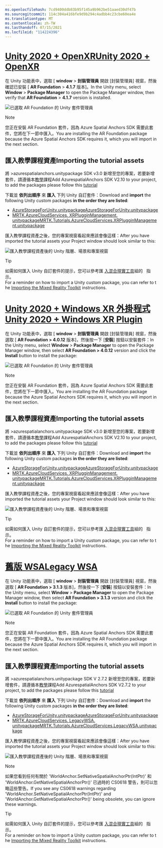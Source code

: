 ```yaml
---
ms.openlocfilehash: 7cd9400ddb83b95f145a9b962be51aaed30df47b
ms.sourcegitcommit: 114c304a416bfe9d9b294c4adbb4c23cbe60ea4e
ms.translationtype: MT
ms.contentlocale: zh-TW
ms.lasthandoff: 07/15/2021
ms.locfileid: "114224396"
---
```

# <a name="unity-2020--openxr"></a>[<span data-ttu-id="ccb52-101">Unity 2020 + OpenXR</span><span class="sxs-lookup"><span data-stu-id="ccb52-101">Unity 2020 + OpenXR</span></span>](#tab/openxr)

<span data-ttu-id="ccb52-102">在 Unity 功能表中，選取 [ **window**  >  **封裝管理員** 開啟 [封裝管理員] 視窗，然後確認已安裝 [ **AR Foundation**  >  **4.1.7** 版本]。</span><span class="sxs-lookup"><span data-stu-id="ccb52-102">In the Unity menu, select **Window** > **Package Manager** to open the Package Manager window, then verify that **AR Foundation** > **4.1.7** version is installed.</span></span>

![已選取 AR Foundation 的 Unity 套件管理員](../images/mr-learning-asa/asa-02-section3-step1-1-OpenXR.png)

> [!NOTE]
> <span data-ttu-id="ccb52-104">您正在安裝 AR Foundation 套件，因為 Azure Spatial Anchors SDK 需要此套件，您將在下一節中匯入。</span><span class="sxs-lookup"><span data-stu-id="ccb52-104">You are installing the AR Foundation package because the Azure Spatial Anchors SDK requires it, which you will import in the next section.</span></span>

## <a name="importing-the-tutorial-assets"></a><span data-ttu-id="ccb52-105">匯入教學課程資產</span><span class="sxs-lookup"><span data-stu-id="ccb52-105">Importing the tutorial assets</span></span>

<span data-ttu-id="ccb52-106">將 >azurespatialanchors.unitypackage SDK v3.0 新增至您的專案，若要新增套件，請遵循本[教學](/azure/spatial-anchors/how-tos/setup-unity-project?tabs=UPMPackage)課程</span><span class="sxs-lookup"><span data-stu-id="ccb52-106">Add AzurespatialAnchors SDK V2.10 to your project, to add the packages please follow this [tutorial](/azure/spatial-anchors/how-tos/setup-unity-project?tabs=UPMPackage)</span></span>

<span data-ttu-id="ccb52-107">下載並 **依列出順序** 來 **匯入** 下列 Unity 自訂套件：</span><span class="sxs-lookup"><span data-stu-id="ccb52-107">Download and **import** the following Unity custom packages **in the order they are listed**:</span></span>

* [<span data-ttu-id="ccb52-108">AzureStorageForUnity.unitypackage</span><span class="sxs-lookup"><span data-stu-id="ccb52-108">AzureStorageForUnity.unitypackage</span></span>](https://github.com/microsoft/MixedRealityLearning/releases/download/azure-cloud-services-v2.4.0/AzureStorageForUnity.unitypackage)
* [<span data-ttu-id="ccb52-109">MRTK.AzureCloudServices. XRPlugginManagement. unitypackage</span><span class="sxs-lookup"><span data-stu-id="ccb52-109">MRTK.Tutorials.AzureCloudServices.XRPlugginManagement.unitypackage</span></span>](https://github.com/microsoft/MixedRealityLearning/releases/download/azure-cloud-services-v2.4.0/MRTK.Tutorials.AzureCloudServices.XRPlugginManagement.unitypackage)

<span data-ttu-id="ccb52-110">匯入教學課程資產之後，您的專案視窗看起來應該會像這樣：</span><span class="sxs-lookup"><span data-stu-id="ccb52-110">After you have imported the tutorial assets your Project window should look similar to this:</span></span>

![匯入教學課程資產後的 Unity 階層、場景和專案視窗](../images/mr-learning-azure/tutorial1-section4-step1-1-OpenXR.png)

> [!TIP]
> <span data-ttu-id="ccb52-112">如需如何匯入 Unity 自訂套件的提示，您可以參考匯 [入混合現實工具](../mr-learning-base-04.md#importing-the-tutorial-assets)組的   指示。</span><span class="sxs-lookup"><span data-stu-id="ccb52-112">For a reminder on how to import a Unity custom package, you can refer to the [Importing the Mixed Reality Toolkit](../mr-learning-base-04.md#importing-the-tutorial-assets) instructions.</span></span>

# <a name="unity-2020--windows-xr-plugin"></a>[<span data-ttu-id="ccb52-113">Unity 2020 + Windows XR 外掛程式</span><span class="sxs-lookup"><span data-stu-id="ccb52-113">Unity 2020 + Windows XR Plugin</span></span>](#tab/winxr)

<span data-ttu-id="ccb52-114">在 Unity 功能表中，選取 [ **window**  >  **封裝管理員** 開啟 [封裝管理員] 視窗，然後選取 [ **AR Foundation > 4.0.12** 版本]，然後按一下 [**安裝**] 按鈕以安裝套件：</span><span class="sxs-lookup"><span data-stu-id="ccb52-114">In the Unity menu, select **Window** > **Package Manager** to open the Package Manager window, then select **AR Foundation > 4.0.12** version and click the **Install** button to install the package:</span></span>

![已選取 AR Foundation 的 Unity 套件管理員](../images/mr-learning-asa/asa-02-section3-step1-1-XRSDK.png)

> [!NOTE]
> <span data-ttu-id="ccb52-116">您正在安裝 AR Foundation 套件，因為 Azure Spatial Anchors SDK 需要此套件，您將在下一節中匯入。</span><span class="sxs-lookup"><span data-stu-id="ccb52-116">You are installing the AR Foundation package because the Azure Spatial Anchors SDK requires it, which you will import in the next section.</span></span>

## <a name="importing-the-tutorial-assets"></a><span data-ttu-id="ccb52-117">匯入教學課程資產</span><span class="sxs-lookup"><span data-stu-id="ccb52-117">Importing the tutorial assets</span></span>

<span data-ttu-id="ccb52-118">將 >azurespatialanchors.unitypackage SDK v3.0 新增至您的專案，若要新增套件，請遵循本[教學](/azure/spatial-anchors/how-tos/setup-unity-project?tabs=UPMPackage)課程</span><span class="sxs-lookup"><span data-stu-id="ccb52-118">Add AzurespatialAnchors SDK V2.10 to your project, to add the packages please follow this [tutorial](/azure/spatial-anchors/how-tos/setup-unity-project?tabs=UPMPackage)</span></span>

<span data-ttu-id="ccb52-119">下載並 **依列出順序** 來 **匯入** 下列 Unity 自訂套件：</span><span class="sxs-lookup"><span data-stu-id="ccb52-119">Download and **import** the following Unity custom packages **in the order they are listed**:</span></span>

* [<span data-ttu-id="ccb52-120">AzureStorageForUnity.unitypackage</span><span class="sxs-lookup"><span data-stu-id="ccb52-120">AzureStorageForUnity.unitypackage</span></span>](https://github.com/microsoft/MixedRealityLearning/releases/download/azure-cloud-services-v2.4.0/AzureStorageForUnity.unitypackage)
* [<span data-ttu-id="ccb52-121">MRTK.AzureCloudServices. XRPlugginManagement. unitypackage</span><span class="sxs-lookup"><span data-stu-id="ccb52-121">MRTK.Tutorials.AzureCloudServices.XRPlugginManagement.unitypackage</span></span>](https://github.com/microsoft/MixedRealityLearning/releases/download/azure-cloud-services-v2.4.0/MRTK.Tutorials.AzureCloudServices.XRPlugginManagement.unitypackage)

<span data-ttu-id="ccb52-122">匯入教學課程資產之後，您的專案視窗看起來應該會像這樣：</span><span class="sxs-lookup"><span data-stu-id="ccb52-122">After you have imported the tutorial assets your Project window should look similar to this:</span></span>

![匯入教學課程資產後的 Unity 階層、場景和專案視窗](../images/mr-learning-azure/tutorial1-section4-step1-1-XRSDK.png)

> [!TIP]
> <span data-ttu-id="ccb52-124">如需如何匯入 Unity 自訂套件的提示，您可以參考匯 [入混合現實工具](../mr-learning-base-04.md#importing-the-tutorial-assets)組的   指示。</span><span class="sxs-lookup"><span data-stu-id="ccb52-124">For a reminder on how to import a Unity custom package, you can refer to the [Importing the Mixed Reality Toolkit](../mr-learning-base-04.md#importing-the-tutorial-assets) instructions.</span></span>

# <a name="legacy-wsa"></a>[<span data-ttu-id="ccb52-125">舊版 WSA</span><span class="sxs-lookup"><span data-stu-id="ccb52-125">Legacy WSA</span></span>](#tab/wsa)

<span data-ttu-id="ccb52-126">在 Unity 功能表中，選取 [ **window**  >  **封裝管理員** 開啟 [封裝管理員] 視窗，然後選取 [ **AR Foundation > 3.1.3** 版本]，然後按一下 [**安裝**] 按鈕以安裝套件：</span><span class="sxs-lookup"><span data-stu-id="ccb52-126">In the Unity menu, select **Window** > **Package Manager** to open the Package Manager window, then select **AR Foundation > 3.1.3** version and click the **Install** button to install the package:</span></span>

![已選取 AR Foundation 的 Unity 套件管理員](../images/mr-learning-asa/asa-02-section3-step1-1-Legacy.png)

> [!NOTE]
> <span data-ttu-id="ccb52-128">您正在安裝 AR Foundation 套件，因為 Azure Spatial Anchors SDK 需要此套件，您將在下一節中匯入。</span><span class="sxs-lookup"><span data-stu-id="ccb52-128">You are installing the AR Foundation package because the Azure Spatial Anchors SDK requires it, which you will import in the next section.</span></span>

## <a name="importing-the-tutorial-assets"></a><span data-ttu-id="ccb52-129">匯入教學課程資產</span><span class="sxs-lookup"><span data-stu-id="ccb52-129">Importing the tutorial assets</span></span>

<span data-ttu-id="ccb52-130">將 >azurespatialanchors.unitypackage SDK V 2.7.2 新增至您的專案，若要新增套件，請遵循本[教學](/azure/spatial-anchors/how-tos/setup-unity-project?tabs=UPMPackage)課程</span><span class="sxs-lookup"><span data-stu-id="ccb52-130">Add AzurespatialAnchors SDK V2.7.2 to your project, to add the packages please follow this [tutorial](/azure/spatial-anchors/how-tos/setup-unity-project?tabs=UPMPackage)</span></span>

<span data-ttu-id="ccb52-131">下載並 **依列出順序** 來 **匯入** 下列 Unity 自訂套件：</span><span class="sxs-lookup"><span data-stu-id="ccb52-131">Download and **import** the following Unity custom packages **in the order they are listed**:</span></span>

* [<span data-ttu-id="ccb52-132">AzureStorageForUnity.unitypackage</span><span class="sxs-lookup"><span data-stu-id="ccb52-132">AzureStorageForUnity.unitypackage</span></span>](https://github.com/microsoft/MixedRealityLearning/releases/download/azure-cloud-services-v2.4.0/AzureStorageForUnity.unitypackage)
* [<span data-ttu-id="ccb52-133">MRTK.AzureCloudServices. LegacyWSA. unitypackage</span><span class="sxs-lookup"><span data-stu-id="ccb52-133">MRTK.Tutorials.AzureCloudServices.LegacyWSA.unitypackage</span></span>](https://github.com/microsoft/MixedRealityLearning/releases/download/azure-cloud-services-v2.4.0/MRTK.Tutorials.AzureCloudServices.LegacyWSA.unitypackage)

<span data-ttu-id="ccb52-134">匯入教學課程資產之後，您的專案視窗看起來應該會像這樣：</span><span class="sxs-lookup"><span data-stu-id="ccb52-134">After you have imported the tutorial assets your Project window should look similar to this:</span></span>

![匯入教學課程資產後的 Unity 階層、場景和專案視窗](../images/mr-learning-azure/tutorial1-section4-step1-1-Legacy.png)

> [!NOTE]
> <span data-ttu-id="ccb52-136">如果您看到任何有關於 'WorldAnchor.SetNativeSpatialAnchorPtr(IntPtr)' 和 'WorldAnchor.GetNativeSpatialAnchorPtr()' 已過時的 CS0618 警告，則可以忽略這些警告。</span><span class="sxs-lookup"><span data-stu-id="ccb52-136">If you see any CS0618 warnings regarding 'WorldAnchor.SetNativeSpatialAnchorPtr(IntPtr)' and 'WorldAnchor.GetNativeSpatialAnchorPtr()' being obsolete, you can ignore these warnings.</span></span>

> [!TIP]
> <span data-ttu-id="ccb52-137">如需如何匯入 Unity 自訂套件的提示，您可以參考匯 [入混合現實工具](../mr-learning-base-04.md#importing-the-tutorial-assets)組的   指示。</span><span class="sxs-lookup"><span data-stu-id="ccb52-137">For a reminder on how to import a Unity custom package, you can refer to the [Importing the Mixed Reality Toolkit](../mr-learning-base-04.md#importing-the-tutorial-assets) instructions.</span></span>
